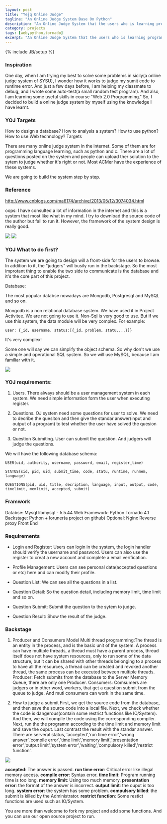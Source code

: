 ```yaml
---
layout: post
title: "Yejq Online Judge"
tagline: "An Online Judge System Base On Python"
description: "An Online Judge System that the users who is learning programming language or algorithm can submit code to the system which will judge the code and tell the user the result with some other extend functions"
category: projects
tags: [web,python,tornado]
excerpt: "An Online Judge System that the users who is learning programming language or algorithm can submit code to the system which will judge the code and tell the user the result with some other extend functions."
---
```

{% include JB/setup %}

### Inspiration

One day, when I am trying my best to solve some problems in sicily(a online judge system of SYSU), I wonder how it works to judge my sumit code to runtime error. And just a few days before, I am helping my classmate to debug, and I wrote some auto-test(a small random test program). And also, I am learning some useful skills in course "Web 2.0 Programming." So, I decided to build a online judge system by myself using the knowledge I have learnt.

### YOJ Targets

How to design a database?
How to analysis a system?
How to use python?
How to use Web technology?
Targets

There are many online judge system in the internet. Some of them are for programming language learning, such as python and c. There are a lot of questions posted on the system and people can upload ther solution to the sytem to judge whether it's right or not. Most ACMer have the experience of these systems.

We are going to build the system step by step.

### Reference

http://www.cnblogs.com/ma6174/archive/2013/05/12/3074034.html

oops: I have consulted a lot of information in the internet and this is a system that most like what in my mind. I try to download the source code of the author but fail to run it. However, the framework of the system design is really good.

<img class="img-responsive" src="https://cloud.githubusercontent.com/assets/8371330/13001849/cfd91ca0-d1a4-11e5-8195-44a0bbce6333.png">

<img class="img-responsive" src="https://cloud.githubusercontent.com/assets/8371330/13001851/d5a60396-d1a4-11e5-86e9-b4241ed812eb.png">


### YOJ What to do first?

The system we are going to design will a front-side for the users to browse. In addition to it, the "judgers" will busily run in the backstage. So the most improtant thing to enable the two side to communicate is the database and it's the core part of this project.

Database:

The most popular databse nowadays are Mongodb, Postgresql and MySQL and so on.

Mongodb is a non relational database system. We have used it in Project Activitee. We are not going to use it. Non-Sql is very good to use. But if we use this system, the data module will be very complex. For example:

```
user: {_id, username, status:[{_id, problem, statu....}]}
```

It's very complex!

Some one will say we can simplify the object schema. So why don't we use a simple and operational SQL system. So we will use MySQL, because I am familiar with it.

<img class="img-responsive" src="https://cloud.githubusercontent.com/assets/8371330/13001856/dd9fdf54-d1a4-11e5-888e-f43c1a44774d.png">


### YOJ requirements:

1. Users. There always should be a user management system in each system. We need simple information form the user when executing register.

2. Questions. OJ system need some questions for user to solve. We need to decribe the quesiton and then give the standar answer(input and output of a program) to test whether the user have solved the quesion or not.

3. Question Submiting. User can submit the question. And judgers will judge the questions.

We will have the following database schema:

```
USER(uid, authority, username, password, email, register_time)

STATUS(sid, pid, uid, submit_time, code, statu, runtime, runmem, language)

QUESTIONS(pid, uid, title, decription, language, input, output, code, timelimit, memlimit, accepted, submit)
```

### Framwork

Databse: Mysql libmysql - 5.5.44
Web Framework: Python Tornado 4.1
Backstage: Python + loruner(a project on github)
Optional: Nginx Reverse proxy
Front End


### Requirements

- Login and Register: Users can login in the system, the login handler should verify the username and password. Users can also use the register to creat a new account and complete a email verification.

- Profile Management: Users can see personal data(accepted questions or etc) here and can modify their profile.

- Question List: We can see all the questions in a list.

- Question Detail: So the question detail, including memory limit, time limit and so on.

- Question Submit: Submit the question to the sytem to judge.

- Question Result: Show the result of the judge.

### Backstage

1. Producer and Consumers Model
Multi thread programming:The thread is an entity in the process, and is the basic unit of the system. A process can have multiple threads, a thread must have a parent process, thread itself does not have system resources, only to run some of the data structure, but it can be shared with other threads belonging to a process to have all the resources, a thread can be created and revoked another thread, the same process can be executed between multiple threads.
Producer: Fetch submits from the database to the Server Memory Queue, there are only one Producer.
Consumers: Comsumers are judgers or in other word, workers, that get a question submit from the queue to judge. And muti consumers can work in the same time.

2. How to judge a submit
First, we get the source code from the database, and then save the source code into a local file. Next, we check whether the code is dangerous(contain some restrict functions like IO/System). And then, we will compile the code using the corresponding compiler. Next, run the the programm according to the time limit and memory limit and save the ouput. Last contrast the result with the standar answer.
There are serveral status, 'accepted','run time error','wrong answer','compile error','time limit','memory limit','presentation error','output limit','system error','waiting','compulsory killed','restrict function'.

<img class="img-responsive" src="https://cloud.githubusercontent.com/assets/8371330/13001869/f53085a6-d1a4-11e5-929d-00c889784a17.png">

**accepted**: The answer is passed.
**run time error**: Critical error like illegal memory access.
**compile error**: Syntax error.
**time limit**: Program running time is too long.
**memory limit**: Using too much memory.
**presentation error**: the format of the answer is incorrect.
**output limit**: the ouput is too long.
**system error**: the system has some problem.
**compulsory killed**: the submit is killed by the Administrator.
**restrict function**: Some restict functions are used such as IO/System.

You are more than welcome to fork my project and add some functions. And you can use our open source project to run.
